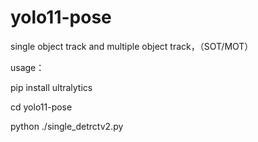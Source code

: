 # yolo11-pose
single object track and multiple object track，（SOT/MOT） 

usage：

pip install ultralytics

cd yolo11-pose

python ./single_detrctv2.py
